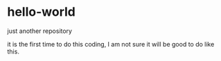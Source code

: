 # hello-world
just another repository

it is the first time to do this coding, I am not sure it will be good to do like this.
